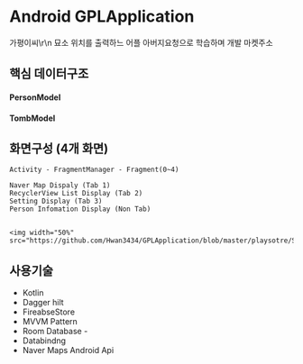 
# Android GPLApplication
가평이씨\r\n
    묘소 위치를 출력하느 어플
    아버지요청으로 학습하며 개발
    마켓주소

## 핵심 데이터구조
#### PersonModel

#### TombModel
      

## 화면구성 (4개 화면)
    Activity - FragmentManager - Fragment(0~4)
    
    Naver Map Dispaly (Tab 1)
    RecyclerView List Display (Tab 2)
    Setting Display (Tab 3)
    Person Infomation Display (Non Tab)
    
    
    <img width="50%" src="https://github.com/Hwan3434/GPLApplication/blob/master/playsotre/Screenshot_20221106_215957.png"/>

    
    
    
## 사용기술
  - Kotlin
  - Dagger hilt
  - FireabseStore
  - MVVM Pattern
  - Room Database -
  - Databindng
  - Naver Maps Android Api

